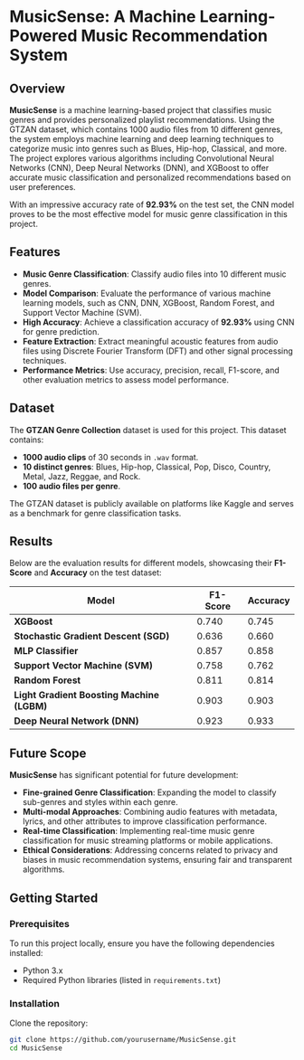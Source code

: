 # MusicSense: A Machine Learning-Powered Music Recommendation System

## Overview

**MusicSense** is a machine learning-based project that classifies music genres and provides personalized playlist recommendations. Using the GTZAN dataset, which contains 1000 audio files from 10 different genres, the system employs machine learning and deep learning techniques to categorize music into genres such as Blues, Hip-hop, Classical, and more. The project explores various algorithms including Convolutional Neural Networks (CNN), Deep Neural Networks (DNN), and XGBoost to offer accurate music classification and personalized recommendations based on user preferences.

With an impressive accuracy rate of **92.93%** on the test set, the CNN model proves to be the most effective model for music genre classification in this project.

## Features

- **Music Genre Classification**: Classify audio files into 10 different music genres.
- **Model Comparison**: Evaluate the performance of various machine learning models, such as CNN, DNN, XGBoost, Random Forest, and Support Vector Machine (SVM).
- **High Accuracy**: Achieve a classification accuracy of **92.93%** using CNN for genre prediction.
- **Feature Extraction**: Extract meaningful acoustic features from audio files using Discrete Fourier Transform (DFT) and other signal processing techniques.
- **Performance Metrics**: Use accuracy, precision, recall, F1-score, and other evaluation metrics to assess model performance.

## Dataset

The **GTZAN Genre Collection** dataset is used for this project. This dataset contains:

- **1000 audio clips** of 30 seconds in `.wav` format.
- **10 distinct genres**: Blues, Hip-hop, Classical, Pop, Disco, Country, Metal, Jazz, Reggae, and Rock.
- **100 audio files per genre**.

The GTZAN dataset is publicly available on platforms like Kaggle and serves as a benchmark for genre classification tasks.

## Results

Below are the evaluation results for different models, showcasing their **F1-Score** and **Accuracy** on the test dataset:

| Model                                    | F1-Score | Accuracy |
|------------------------------------------|----------|----------|
| **XGBoost**                              | 0.740    | 0.745    |
| **Stochastic Gradient Descent (SGD)**    | 0.636    | 0.660    |
| **MLP Classifier**                       | 0.857    | 0.858    |
| **Support Vector Machine (SVM)**         | 0.758    | 0.762    |
| **Random Forest**                        | 0.811    | 0.814    |
| **Light Gradient Boosting Machine (LGBM)** | 0.903  | 0.903    |
| **Deep Neural Network (DNN)**            | 0.923    | 0.933    |

## Future Scope

**MusicSense** has significant potential for future development:

- **Fine-grained Genre Classification**: Expanding the model to classify sub-genres and styles within each genre.
- **Multi-modal Approaches**: Combining audio features with metadata, lyrics, and other attributes to improve classification performance.
- **Real-time Classification**: Implementing real-time music genre classification for music streaming platforms or mobile applications.
- **Ethical Considerations**: Addressing concerns related to privacy and biases in music recommendation systems, ensuring fair and transparent algorithms.

## Getting Started

### Prerequisites

To run this project locally, ensure you have the following dependencies installed:

- Python 3.x
- Required Python libraries (listed in `requirements.txt`)

### Installation

Clone the repository:

```bash
git clone https://github.com/yourusername/MusicSense.git
cd MusicSense
